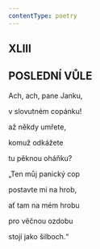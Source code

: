 ```yaml
---
contentType: poetry
---
```


<section>

## XLIII  

## POSLEDNÍ VŮLE

Ach, ach, pane Janku,  

v slovutném copánku!

až někdy umřete,

komuž odkážete

tu pěknou oháňku?

</section>

<section>

„Ten můj panický cop

postavte mi na hrob,

ať tam na mém hrobu

pro věčnou ozdobu

stojí jako šilboch.“

</section>
